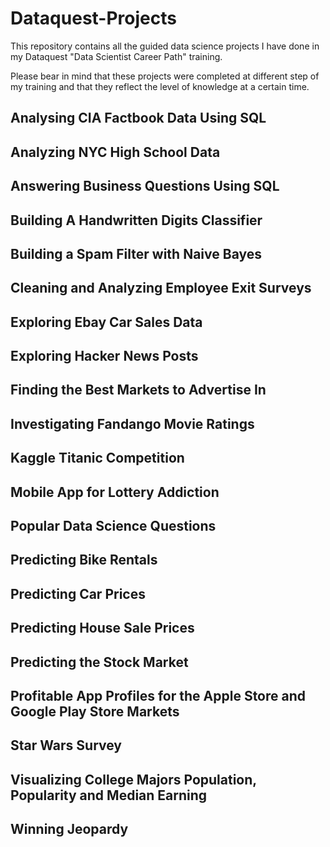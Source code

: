 # Dataquest-Projects

This repository contains all the guided data science projects I have done in my Dataquest "Data Scientist Career Path"  training.

Please bear in mind that these projects were completed at different step of my training and that they reflect the level of knowledge at a certain time.

## Analysing CIA Factbook Data Using SQL

## Analyzing NYC High School Data

## Answering Business Questions Using SQL

## Building A Handwritten Digits Classifier

## Building a Spam Filter with Naive Bayes

## Cleaning and Analyzing Employee Exit Surveys

## Exploring Ebay Car Sales Data

## Exploring Hacker News Posts

## Finding the Best Markets to Advertise In

## Investigating Fandango Movie Ratings

## Kaggle Titanic Competition

## Mobile App for Lottery Addiction

## Popular Data Science Questions

## Predicting Bike Rentals

## Predicting Car Prices

## Predicting House Sale Prices

## Predicting the Stock Market

## Profitable App Profiles for the Apple Store and Google Play Store Markets

## Star Wars Survey

## Visualizing College Majors Population, Popularity and Median Earning

## Winning Jeopardy


